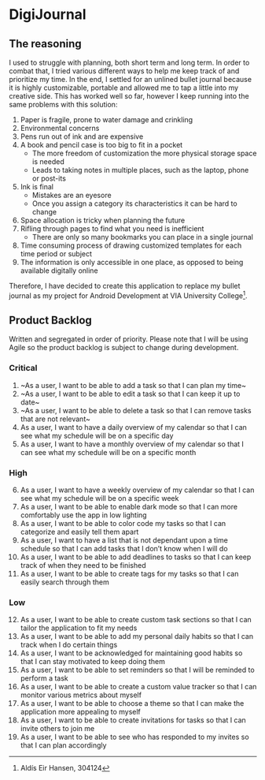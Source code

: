 # DigiJournal
## The reasoning

I used to struggle with planning, both short term and long term. In order to combat that, I tried various different ways to help me keep track of and prioritize my time. In the end, I settled for an unlined bullet journal because it is highly customizable, portable and allowed me to tap a little into my creative side. This has worked well so far, however I keep running into the same problems with this solution:

1. Paper is fragile, prone to water damage and crinkling
2. Environmental concerns
3. Pens run out of ink and are expensive
4. A book and pencil case is too big to fit in a pocket
    - The more freedom of customization the more physical storage space is needed
    - Leads to taking notes in multiple places, such as the laptop, phone or post-its
5. Ink is final
    - Mistakes are an eyesore
    - Once you assign a category its characteristics it can be hard to change
6. Space allocation is tricky when planning the future
5. Rifling through pages to find what you need is inefficient
    - There are only so many bookmarks you can place in a single journal
8. Time consuming process of drawing customized templates for each time period or subject
9. The information is only accessible in one place, as opposed to being available digitally online

Therefore, I have decided to create this application to replace my bullet journal as my project for Android Development at VIA University College[^1].

## Product Backlog
Written and segregated in order of priority. Please note that I will be using Agile so the product backlog is subject to change during development.

### Critical
1. ~As a user, I want to be able to add a task so that I can plan my time~
2. ~As a user, I want to be able to edit a task so that I can keep it up to date~
3. ~As a user, I want to be able to delete a task so that I can remove tasks that are not relevant~
4. As a user, I want to have a daily overview of my calendar so that I can see what my schedule will be on a specific day
5. As a user, I want to have a monthly overview of my calendar so that I can see what my schedule will be on a specific month

### High
6. As a user, I want to have a weekly overview of my calendar so that I can see what my schedule will be on a specific week
7. As a user, I want to be able to enable dark mode so that I can more comfortably use the app in low lighting
8. As a user, I want to be able to color code my tasks so that I can categorize and easily tell them apart
9. As a user, I want to have a list that is not dependant upon a time schedule so that I can add tasks that I don’t know when I will do
10. As a user, I want to be able to add deadlines to tasks so that I can keep track of when they need to be finished
11. As a user, I want to be able to create tags for my tasks so that I can easily search through them

### Low
12. As a user, I want to be able to create custom task sections so that I can tailor the application to fit my needs
13. As a user, I want to be able to add my personal daily habits so that I can track when I do certain things
14. As a user, I want to be acknowledged for maintaining good habits so that I can stay motivated to keep doing them
15. As a user, I want to be able to set reminders so that I will be reminded to perform a task 
16. As a user, I want to be able to create a custom value tracker so that I can monitor various metrics about myself
17. As a user, I want to be able to choose a theme so that I can make the application more appealing to myself
18. As a user, I want to be able to create invitations for tasks so that I can invite others to join me
19. As a user, I want to be able to see who has responded to my invites so that I can plan accordingly

[^1]:  Aldís Eir Hansen, 304124

